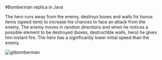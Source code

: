 #Bomberman replica in Java

The hero runs away from the enemy, destroys boxes and walls for bonus items (speed item) to increase his chances to face an attack from the enemy.
The enemy moves in random directions and when he notices a possible element to be destroyed (boxes, destructible walls, hero) he gives him instant fire. The hero has a significantly lower initial speed than the enemy.


![gitbomberman](https://user-images.githubusercontent.com/71336508/106027658-c8e8d480-60d3-11eb-80e1-b249c0a3f897.png)
